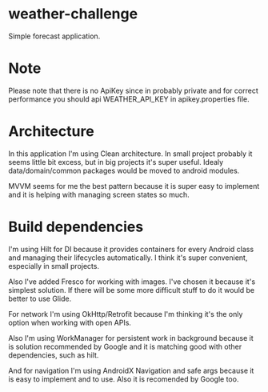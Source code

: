 # weather-challenge
Simple forecast application. 

# Note 
Please note that there is no ApiKey since in probably private and for correct performance you should api WEATHER_API_KEY in apikey.properties file.

# Architecture
In this application I'm using Clean architecture. In small project probably it seems little bit excess, but in big projects it's super useful. 
Idealy data/domain/common packages would be moved to android modules. 

MVVM seems for me the best pattern because it is super easy to implement and it is helping with managing screen states so much. 
# Build dependencies
I'm using Hilt for DI because it provides containers for every Android class and managing their lifecycles automatically. 
I think it's super convenient, especially in small projects. 

Also I've added Fresco for working with images. I've chosen it because it's simplest solution. 
If there will be some more difficult stuff to do it would be better to use Glide. 

For network I'm using OkHttp/Retrofit because I'm thinking it's the only option when working with open APIs. 

Also I'm using WorkManager for persistent work in background because it is solution recommended by Google and it is matching good with other dependencies, such as hilt.

And for navigation I'm using AndroidX Navigation and safe args because it is easy to implement and to use. Also it is recomended by Google too.
